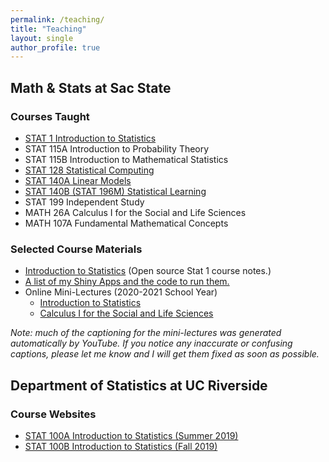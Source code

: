 ```yaml
---
permalink: /teaching/
title: "Teaching"
layout: single
author_profile: true
---
```


## Math & Stats at Sac State

### Courses Taught

- <a href="https://lgpperry.github.io/teaching/stat1/">STAT 1 Introduction to Statistics</a>
- STAT 115A Introduction to Probability Theory
- STAT 115B Introduction to Mathematical Statistics
- <a href="https://lgpperry.github.io/teaching/stat128/">STAT 128 Statistical Computing</a>
- <a href="https://lgpperry.github.io/teaching/stat140a/">STAT 140A Linear Models</a>
- <a href="https://lgpperry.github.io/teaching/stat140b/">STAT 140B (STAT 196M) Statistical Learning</a>
- STAT 199 Independent Study
- MATH 26A Calculus I for the Social and Life Sciences
- MATH 107A Fundamental Mathematical Concepts

### Selected Course Materials

- <a href="https://bookdown.org/lgpperry/introstats/">Introduction to Statistics</a> (Open source Stat 1 course notes.)
- <a href="https://lgpperry.github.io/teaching/shinyapps/">A list of my Shiny Apps and the code to run them.</a>
- Online Mini-Lectures (2020-2021 School Year)
    - <a href="https://www.youtube.com/playlist?list=PLuMDlHzKEzEFDn6yfD9D3DCsp_j2AfDvm" target="_blank">Introduction to Statistics</a>
    - <a href="https://www.youtube.com/playlist?list=PLuMDlHzKEzEHVDBeTH5I_ghfON5ev4vCv" target="_blank">Calculus I for the Social and Life Sciences</a>

*Note: much of the captioning for the mini-lectures was generated automatically by YouTube. If you notice any inaccurate or confusing captions, please let me know and I will get them fixed as soon as possible.*

## Department of Statistics at UC Riverside
### Course Websites
- [STAT 100A Introduction to Statistics (Summer 2019)](https://lgpperry.github.io/teaching/stat100a/)
- [STAT 100B Introduction to Statistics (Fall 2019)](https://lgpperry.github.io/teaching/stat100b/)
